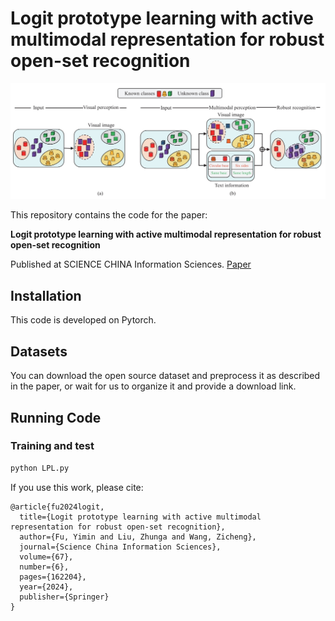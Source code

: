 # Logit prototype learning with active multimodal representation for robust open-set recognition

![Image description](images/mmosr.png)

This repository contains the code for the paper:

**Logit prototype learning with active multimodal representation for robust open-set recognition**

Published at SCIENCE CHINA Information Sciences. [Paper](https://link.springer.com/article/10.1007/s11432-023-3924-x)

## Installation

This code is developed on Pytorch. 


## Datasets
You can download the open source dataset and preprocess it as described in the paper, or wait for us to organize it and provide a download link.

## Running Code
### Training and test
```bash
python LPL.py 
```

If you use this work, please cite:

```text
@article{fu2024logit,
  title={Logit prototype learning with active multimodal representation for robust open-set recognition},
  author={Fu, Yimin and Liu, Zhunga and Wang, Zicheng},
  journal={Science China Information Sciences},
  volume={67},
  number={6},
  pages={162204},
  year={2024},
  publisher={Springer}
}
```